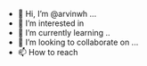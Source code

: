 - 👋 Hi, I’m @arvinwh ...
- 👀 I’m interested in 
- 🌱 I’m currently learning ..
- 💞️ I’m looking to collaborate on ...
- 📫 How to reach 

<!---
arvinwh/arvinwh is a ✨ special ✨ repository because its `README.md` (this file) appears on your GitHub profile.
You can click the Preview link to take a look at your changes.
--->
